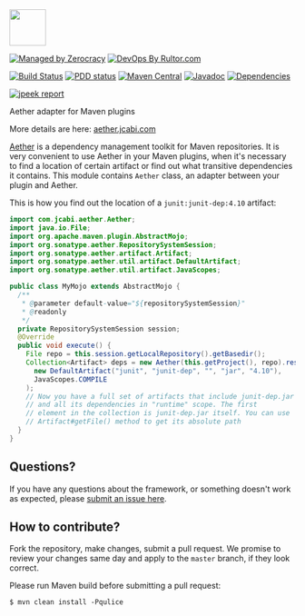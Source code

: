 <img src="http://img.jcabi.com/logo-square.svg" width="64px" height="64px" />

[![Managed by Zerocracy](http://www.0crat.com/badge/C3RUBL5H9.svg)](http://www.0crat.com/p/C3RUBL5H9)
[![DevOps By Rultor.com](http://www.rultor.com/b/jcabi/jcabi-aether)](http://www.rultor.com/p/jcabi/jcabi-aether)

[![Build Status](https://travis-ci.org/jcabi/jcabi-aether.svg?branch=master)](https://travis-ci.org/jcabi/jcabi-aether)
[![PDD status](http://www.0pdd.com/svg?name=jcabi/jcabi-aether)](http://www.0pdd.com/p?name=jcabi/jcabi-aether)
[![Maven Central](https://maven-badges.herokuapp.com/maven-central/com.jcabi/jcabi-aether/badge.svg)](https://maven-badges.herokuapp.com/maven-central/com.jcabi/jcabi-aether)
[![Javadoc](https://javadoc-emblem.rhcloud.com/doc/com.jcabi/jcabi-aether/badge.svg)](http://www.javadoc.io/doc/com.jcabi/jcabi-aether)
[![Dependencies](https://www.versioneye.com/user/projects/561ac2e2a193340f32001011/badge.svg?style=flat)](https://www.versioneye.com/user/projects/561ac2e2a193340f32001011)

[![jpeek report](http://i.jpeek.org/com.jcabi/jcabi-aether/badge.svg)](http://i.jpeek.org/com.jcabi/jcabi-aether/)

Aether adapter for Maven plugins

More details are here: [aether.jcabi.com](http://aether.jcabi.com/index.html)

[Aether](http://www.eclipse.org/aether/) is a dependency
management toolkit for Maven repositories. It is very convenient to use Aether
in your Maven plugins, when it's necessary to find a location of certain
artifact or find out what transitive dependencies it contains. This module
contains `Aether` class, an adapter between your plugin and Aether.

This is how you find out the location of a `junit:junit-dep:4.10` artifact:

```java
import com.jcabi.aether.Aether;
import java.io.File;
import org.apache.maven.plugin.AbstractMojo;
import org.sonatype.aether.RepositorySystemSession;
import org.sonatype.aether.artifact.Artifact;
import org.sonatype.aether.util.artifact.DefaultArtifact;
import org.sonatype.aether.util.artifact.JavaScopes;

public class MyMojo extends AbstractMojo {
  /**
   * @parameter default-value="${repositorySystemSession}"
   * @readonly
   */
  private RepositorySystemSession session;
  @Override
  public void execute() {
    File repo = this.session.getLocalRepository().getBasedir();
    Collection<Artifact> deps = new Aether(this.getProject(), repo).resolve(
      new DefaultArtifact("junit", "junit-dep", "", "jar", "4.10"),
      JavaScopes.COMPILE
    );
    // Now you have a full set of artifacts that include junit-dep.jar
    // and all its dependencies in "runtime" scope. The first
    // element in the collection is junit-dep.jar itself. You can use
    // Artifact#getFile() method to get its absolute path
  }
}
```

## Questions?

If you have any questions about the framework, or something doesn't work as expected,
please [submit an issue here](https://github.com/jcabi/jcabi-aether/issues/new).

## How to contribute?

Fork the repository, make changes, submit a pull request.
We promise to review your changes same day and apply to
the `master` branch, if they look correct.

Please run Maven build before submitting a pull request:

```
$ mvn clean install -Pqulice
```
